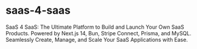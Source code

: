 # saas-4-saas
SaaS 4 SaaS: The Ultimate Platform to Build and Launch Your Own SaaS Products. Powered by Next.js 14, Bun, Stripe Connect, Prisma, and MySQL. Seamlessly Create, Manage, and Scale Your SaaS Applications with Ease.
